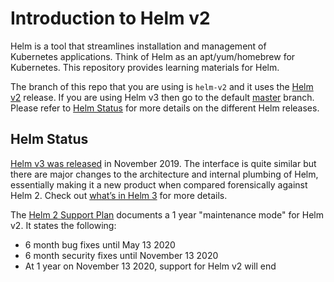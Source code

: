 # Introduction to Helm v2

Helm is a tool that streamlines installation and management of Kubernetes applications. Think of Helm as an apt/yum/homebrew
for Kubernetes. This repository provides learning materials for Helm.

The branch of this repo that you are using is `helm-v2` and it uses the [Helm v2](https://v2.helm.sh/) release. If you
are using Helm v3 then go to the default [master](https://github.com/IBM/helm101) branch. Please refer to [Helm Status](#helm-status)
for more details on the different Helm releases.

## Helm Status

[Helm v3 was released](https://helm.sh/blog/helm-3-released/) in November 2019. The interface is quite similar but there
are major changes to the architecture and internal plumbing of Helm, essentially making it a new product when compared forensically
against Helm 2. Check out [what’s in Helm 3](https://developer.ibm.com/technologies/containers/blogs/kubernetes-helm-3/) for more
details.

The [Helm 2 Support Plan](https://helm.sh/blog/2019-10-22-helm-2150-released/#helm-2-support-plan) documents a 1 year "maintenance
mode" for Helm v2. It states the following:
- 6 month bug fixes until May 13 2020
- 6 month security fixes until November 13 2020
- At 1 year on November 13 2020, support for Helm v2 will end
 
